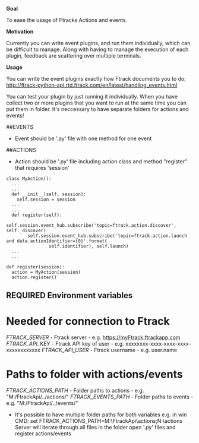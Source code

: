 **Goal**

To ease the usage of Ftracks Actions and events.

**Motivation**

Currently you can write event plugins, and run them individually, which can be difficult to manage.
Along with having to manage the execution of each plugin, feedback are scattering over multiple terminals.

**Usage**

You can write the event plugins exactly how Ftrack documents you to do; http://ftrack-python-api.rtd.ftrack.com/en/latest/handling_events.html

You can test your plugin by just running it individually. When you have collect two or more plugins that you want to run at the same time you can put them in folder. It's neccessary to have separate folders for actions and events!

##EVENTS
- Event should be '.py' file with one method for one event

##ACTIONS
- Action should be '.py' file including action class and method "register" that requires 'session'
```
class MyAction():
  ...
  ...
  def __init__(self, session):
    self.session = session
  ...
  ...
  def register(self):
        self.session.event_hub.subscribe('topic=ftrack.action.discover', self._discover)
        self.session.event_hub.subscribe('topic=ftrack.action.launch and data.actionIdentifier={0}'.format(
                self.identifier), self.launch)
  ...
  ...

def register(session):
  action = MyAction(session)
  action.register()

```
## REQUIRED Environment variables
# Needed for connection to Ftrack
*FTRACK_SERVER*   - Ftrack server           - e.g. https://myFtrack.ftrackapp.com
*FTRACK_API_KEY*  - Ftrack API key of user  - e.g. xxxxxxxx-xxxx-xxxx-xxxx-xxxxxxxxxxxx
*FTRACK_API_USER* - Ftrack username         - e.g. user.name

# Paths to folder with actions/events
*FTRACK_ACTIONS_PATH* - Folder paths to actions - e.g. "M:/FtrackApi/../actions/"
*FTRACK_EVENTS_PATH*  - Folder paths to events  - e.g. "M:/FtrackApi/../events/"
- It's possible to have multiple folder paths for both variables
  e.g. in win CMD: set FTRACK_ACTIONS_PATH=M:\FtrackApi\actions;N:\actions
  Server will iterate through all files in the folder open '.py' files and register actions/events
